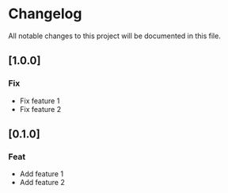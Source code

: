 # Changelog

All notable changes to this project will be documented in this file.

## [1.0.0]

### Fix

- Fix feature 1
- Fix feature 2

## [0.1.0]

### Feat

- Add feature 1
- Add feature 2

<!-- generated by git-cliff -->
